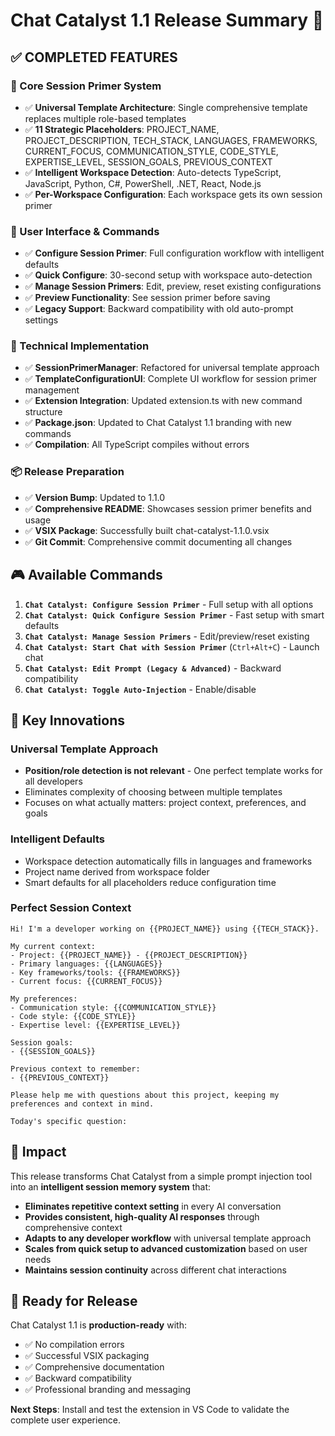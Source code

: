 # Chat Catalyst 1.1 Release Summary 🚀

## ✅ COMPLETED FEATURES

### 🧠 Core Session Primer System
- ✅ **Universal Template Architecture**: Single comprehensive template replaces multiple role-based templates
- ✅ **11 Strategic Placeholders**: PROJECT_NAME, PROJECT_DESCRIPTION, TECH_STACK, LANGUAGES, FRAMEWORKS, CURRENT_FOCUS, COMMUNICATION_STYLE, CODE_STYLE, EXPERTISE_LEVEL, SESSION_GOALS, PREVIOUS_CONTEXT
- ✅ **Intelligent Workspace Detection**: Auto-detects TypeScript, JavaScript, Python, C#, PowerShell, .NET, React, Node.js
- ✅ **Per-Workspace Configuration**: Each workspace gets its own session primer

### 🎯 User Interface & Commands
- ✅ **Configure Session Primer**: Full configuration workflow with intelligent defaults
- ✅ **Quick Configure**: 30-second setup with workspace auto-detection
- ✅ **Manage Session Primers**: Edit, preview, reset existing configurations
- ✅ **Preview Functionality**: See session primer before saving
- ✅ **Legacy Support**: Backward compatibility with old auto-prompt settings

### 🔧 Technical Implementation
- ✅ **SessionPrimerManager**: Refactored for universal template approach
- ✅ **TemplateConfigurationUI**: Complete UI workflow for session primer management
- ✅ **Extension Integration**: Updated extension.ts with new command structure
- ✅ **Package.json**: Updated to Chat Catalyst 1.1 branding with new commands
- ✅ **Compilation**: All TypeScript compiles without errors

### 📦 Release Preparation
- ✅ **Version Bump**: Updated to 1.1.0
- ✅ **Comprehensive README**: Showcases session primer benefits and usage
- ✅ **VSIX Package**: Successfully built chat-catalyst-1.1.0.vsix
- ✅ **Git Commit**: Comprehensive commit documenting all changes

## 🎮 Available Commands

1. **`Chat Catalyst: Configure Session Primer`** - Full setup with all options
2. **`Chat Catalyst: Quick Configure Session Primer`** - Fast setup with smart defaults
3. **`Chat Catalyst: Manage Session Primers`** - Edit/preview/reset existing
4. **`Chat Catalyst: Start Chat with Session Primer`** (`Ctrl+Alt+C`) - Launch chat
5. **`Chat Catalyst: Edit Prompt (Legacy & Advanced)`** - Backward compatibility
6. **`Chat Catalyst: Toggle Auto-Injection`** - Enable/disable

## 🌟 Key Innovations

### Universal Template Approach
- **Position/role detection is not relevant** - One perfect template works for all developers
- Eliminates complexity of choosing between multiple templates
- Focuses on what actually matters: project context, preferences, and goals

### Intelligent Defaults
- Workspace detection automatically fills in languages and frameworks
- Project name derived from workspace folder
- Smart defaults for all placeholders reduce configuration time

### Perfect Session Context
```
Hi! I'm a developer working on {{PROJECT_NAME}} using {{TECH_STACK}}.

My current context:
- Project: {{PROJECT_NAME}} - {{PROJECT_DESCRIPTION}}
- Primary languages: {{LANGUAGES}}
- Key frameworks/tools: {{FRAMEWORKS}}
- Current focus: {{CURRENT_FOCUS}}

My preferences:
- Communication style: {{COMMUNICATION_STYLE}}
- Code style: {{CODE_STYLE}}
- Expertise level: {{EXPERTISE_LEVEL}}

Session goals:
- {{SESSION_GOALS}}

Previous context to remember:
- {{PREVIOUS_CONTEXT}}

Please help me with questions about this project, keeping my preferences and context in mind.

Today's specific question:
```

## 🎯 Impact

This release transforms Chat Catalyst from a simple prompt injection tool into an **intelligent session memory system** that:

- **Eliminates repetitive context setting** in every AI conversation
- **Provides consistent, high-quality AI responses** through comprehensive context
- **Adapts to any developer workflow** with universal template approach
- **Scales from quick setup to advanced customization** based on user needs
- **Maintains session continuity** across different chat interactions

## 🚀 Ready for Release

Chat Catalyst 1.1 is **production-ready** with:
- ✅ No compilation errors
- ✅ Successful VSIX packaging
- ✅ Comprehensive documentation
- ✅ Backward compatibility
- ✅ Professional branding and messaging

**Next Steps**: Install and test the extension in VS Code to validate the complete user experience.
